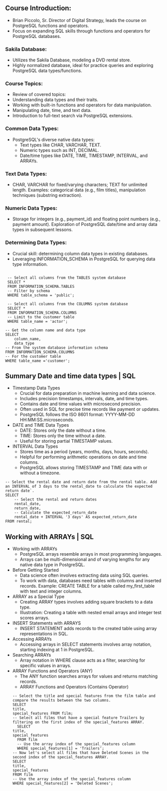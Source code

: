 ## Course Introduction:
- Brian Piccolo, Sr. Director of Digital Strategy, leads the course on PostgreSQL functions and operators.
- Focus on expanding SQL skills through functions and operators for PostgreSQL databases.
  
### Sakila Database:
- Utilizes the Sakila Database, modeling a DVD rental store.
- Highly normalized database, ideal for practice queries and exploring PostgreSQL data types/functions.
### Course Topics:
- Review of covered topics:
- Understanding data types and their traits.
- Working with built-in functions and operators for data manipulation.
- Manipulating date, time, and text data.
- Introduction to full-text search via PostgreSQL extensions.
### Common Data Types:
- PostgreSQL's diverse native data types:
    - Text types like CHAR, VARCHAR, TEXT.
    - Numeric types such as INT, DECIMAL.
    - Date/time types like DATE, TIME, TIMESTAMP, INTERVAL, and ARRAYs.
### Text Data Types:
- CHAR, VARCHAR for fixed/varying characters; TEXT for unlimited length. Examples: categorical data (e.g., film titles), manipulation techniques (substring extraction).
### Numeric Data Types:
- Storage for integers (e.g., payment_id) and floating point numbers (e.g., payment amount). Exploration of PostgreSQL date/time and array data types in subsequent lessons.
### Determining Data Types:
- Crucial skill: determining column data types in existing databases.
- Leveraging INFORMATION_SCHEMA in PostgreSQL for querying data type information.

```

 -- Select all columns from the TABLES system database
 SELECT * 
 FROM INFORMATION_SCHEMA.TABLES
 -- Filter by schema
 WHERE table_schema = 'public';

 -- Select all columns from the COLUMNS system database
 SELECT * 
 FROM INFORMATION_SCHEMA.COLUMNS 
 -- Limit to the customer table
 WHERE table_name = 'actor';

-- Get the column name and data type
SELECT
 	column_name, 
    data_type
-- From the system database information schema
FROM INFORMATION_SCHEMA.COLUMNS 
-- For the customer table
WHERE table_name ='customer';

```

## Summary Date and time data types | SQL
- Timestamp Data Types
  - Crucial for data preparation in machine learning and data science.
  - Includes precision timestamps, intervals, date, and time types.
  - Contains date and time values with microsecond precision.
  - Often used in SQL for precise time records like payment or updates.
  - PostgreSQL follows the ISO 8601 format: YYYY-MM-DD HH:MM:SS.microseconds.
- DATE and TIME Data Types
  - DATE: Stores only the date without a time.
  - TIME: Stores only the time without a date.
  - Useful for storing partial TIMESTAMP values.
- INTERVAL Data Types
  - Stores time as a period (years, months, days, hours, seconds).
  - Helpful for performing arithmetic operations on date and time columns.
  - PostgreSQL allows storing TIMESTAMP and TIME data with or without a timezone.
 
```
-- Select the rental date and return date from the rental table. Add an INTERVAL of 3 days to the rental_date to calculate the expected return date`.
SELECT
 	-- Select the rental and return dates
	rental_date,
	return_date,
 	-- Calculate the expected_return_date
	rental_date + INTERVAL '3 days' AS expected_return_date
FROM rental;

```
## Working with ARRAYs | SQL
- Working with ARRAYs
	- PostgreSQL arrays resemble arrays in most programming languages.
 	- Arrays can be multi-dimensional and of varying lengths for any native data type in PostgreSQL.
- Before Getting Started
	- Data science often involves extracting data using SQL queries.
 	- To work with data, databases need tables with columns and inserted records. Example: CREATE TABLE for a table called my_first_table with text and integer columns.
- ARRAY as a Special Type
	- Creating ARRAY types involves adding square brackets to a data type.
 	- Illustration: Creating a table with nested email arrays and integer test scores arrays.
- INSERT Statements with ARRAYS
	- INSERT STATEMENT adds records to the created table using array representations in SQL.
- Accessing ARRAYs
	- Accessing arrays in SELECT statements involves array notation, starting indexing at 1 in PostgreSQL.
- Searching ARRAYs
	- Array notation in WHERE clause acts as a filter, searching for specific values in arrays.
- ARRAY Functions and Operators (ANY)
	- The ANY function searches arrays for values and returns matching records.
 	- ARRAY Functions and Operators (Contains Operator)
  ```
  -- Select the title and special features from the film table and compare the results between the two columns.
  SELECT 
  title, 
  special_features FROM film;
  -- Select all films that have a special feature Trailers by filtering on the first index of the special_features ARRAY.
	SELECT 
  title, 
  special_features 
	FROM film
	-- Use the array index of the special_features column
	WHERE special_features[1] = 'Trailers';
  -- Now let's select all films that have Deleted Scenes in the second index of the special_features ARRAY.
  SELECT 
  title, 
  special_features
  FROM film
  -- Use the array index of the special_features column
  WHERE special_features[2] = 'Deleted Scenes';
 ```
